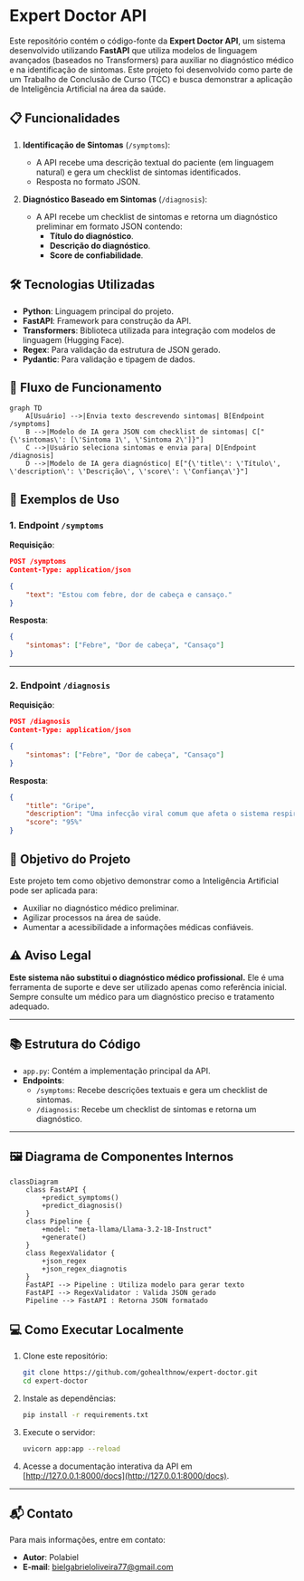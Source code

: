 # Expert Doctor API

Este repositório contém o código-fonte da **Expert Doctor API**, um sistema desenvolvido utilizando **FastAPI** que utiliza modelos de linguagem avançados (baseados no Transformers) para auxiliar no diagnóstico médico e na identificação de sintomas. Este projeto foi desenvolvido como parte de um Trabalho de Conclusão de Curso (TCC) e busca demonstrar a aplicação de Inteligência Artificial na área da saúde.

## 📋 Funcionalidades

1. **Identificação de Sintomas** (`/symptoms`):
   - A API recebe uma descrição textual do paciente (em linguagem natural) e gera um checklist de sintomas identificados.
   - Resposta no formato JSON.

2. **Diagnóstico Baseado em Sintomas** (`/diagnosis`):
   - A API recebe um checklist de sintomas e retorna um diagnóstico preliminar em formato JSON contendo:
     - **Título do diagnóstico**.
     - **Descrição do diagnóstico**.
     - **Score de confiabilidade**.

## 🛠️ Tecnologias Utilizadas

- **Python**: Linguagem principal do projeto.
- **FastAPI**: Framework para construção da API.
- **Transformers**: Biblioteca utilizada para integração com modelos de linguagem (Hugging Face).
- **Regex**: Para validação da estrutura de JSON gerado.
- **Pydantic**: Para validação e tipagem de dados.

## 🚀 Fluxo de Funcionamento

```mermaid
graph TD
    A[Usuário] -->|Envia texto descrevendo sintomas| B[Endpoint /symptoms]
    B -->|Modelo de IA gera JSON com checklist de sintomas| C["{\'sintomas\': [\'Sintoma 1\', \'Sintoma 2\']}"]
    C -->|Usuário seleciona sintomas e envia para| D[Endpoint /diagnosis]
    D -->|Modelo de IA gera diagnóstico| E["{\'title\': \'Título\', \'description\': \'Descrição\', \'score\': \'Confiança\'}"]
```

## 📄 Exemplos de Uso

### 1. Endpoint `/symptoms`
**Requisição**:
```json
POST /symptoms
Content-Type: application/json

{
    "text": "Estou com febre, dor de cabeça e cansaço."
}
```

**Resposta**:
```json
{
    "sintomas": ["Febre", "Dor de cabeça", "Cansaço"]
}
```

---

### 2. Endpoint `/diagnosis`
**Requisição**:
```json
POST /diagnosis
Content-Type: application/json

{
    "sintomas": ["Febre", "Dor de cabeça", "Cansaço"]
}
```

**Resposta**:
```json
{
    "title": "Gripe",
    "description": "Uma infecção viral comum que afeta o sistema respiratório.",
    "score": "95%"
}
```

## 🎯 Objetivo do Projeto

Este projeto tem como objetivo demonstrar como a Inteligência Artificial pode ser aplicada para:
- Auxiliar no diagnóstico médico preliminar.
- Agilizar processos na área de saúde.
- Aumentar a acessibilidade a informações médicas confiáveis.

## ⚠️ Aviso Legal

**Este sistema não substitui o diagnóstico médico profissional.** Ele é uma ferramenta de suporte e deve ser utilizado apenas como referência inicial. Sempre consulte um médico para um diagnóstico preciso e tratamento adequado.

---

## 📚 Estrutura do Código

- `app.py`: Contém a implementação principal da API.
- **Endpoints**:
  - `/symptoms`: Recebe descrições textuais e gera um checklist de sintomas.
  - `/diagnosis`: Recebe um checklist de sintomas e retorna um diagnóstico.

---

## 🖼️ Diagrama de Componentes Internos

```mermaid
classDiagram
    class FastAPI {
        +predict_symptoms()
        +predict_diagnosis()
    }
    class Pipeline {
        +model: "meta-llama/Llama-3.2-1B-Instruct"
        +generate()
    }
    class RegexValidator {
        +json_regex
        +json_regex_diagnotis
    }
    FastAPI --> Pipeline : Utiliza modelo para gerar texto
    FastAPI --> RegexValidator : Valida JSON gerado
    Pipeline --> FastAPI : Retorna JSON formatado
```

## 💻 Como Executar Localmente

1. Clone este repositório:
   ```bash
   git clone https://github.com/gohealthnow/expert-doctor.git
   cd expert-doctor
   ```

2. Instale as dependências:
   ```bash
   pip install -r requirements.txt
   ```

3. Execute o servidor:
   ```bash
   uvicorn app:app --reload
   ```

4. Acesse a documentação interativa da API em [http://127.0.0.1:8000/docs](http://127.0.0.1:8000/docs).

---

## 📬 Contato

Para mais informações, entre em contato:
- **Autor**: Polabiel
- **E-mail**: bielgabrieloliveira77@gmail.com
